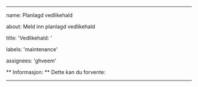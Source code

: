 <!--
start: 2021-02-24T13:00:00.220Z
end: 2021-02-24T14:00:00.220Z
expectedDown: ndla, ndla support
-->

---
name: Planlagd vedlikehald

about: Meld inn planlagd vedlikehald

title: 'Vedlikehald: '

labels: 'maintenance'

assignees: 'ghveem'



** Informasjon: **
Dette kan du forvente: 

---
